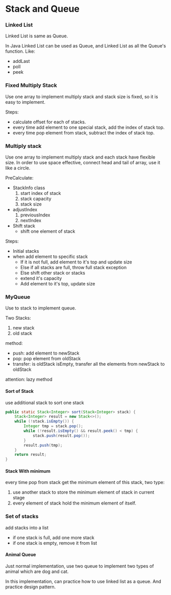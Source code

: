 # Stack and Queue

### Linked List

Linked List is same as Queue.

In Java Linked List can be used as Queue, and Linked List as all the Queue's function. Like:

- addLast
- poll
- peek

### Fixed Multiply Stack

Use one array to implement multiply stack and stack size is fixed, so it is easy to implement.

Steps:

- calculate offset for each of stacks.
- every time add element to one special stack, add the index of stack top.
- every time pop element from stack, subtract the index of stack top. 

### Multiply stack

Use one array to implement multiply stack and each stack have flexible size. In order to use space effective, connect head and tail of array, use it like a circle.

PreCalculate:

- StackInfo class
	1. start index of stack
	2. stack capacity
	3. stack size
- adjustIndex
	1. previousIndex
	2. nextIndex
- Shift stack
	+ shift one element of stack

Steps:

- Initial stacks
- when add element to specific stack
	+ If it is not full, add element to it's top and update size
	+ Else if all stacks are full, throw full stack exception
	+ Else shift other stack or stacks
	+ extend it's capacity
	+ Add element to it's top, update size  
	
### MyQueue

Use to stack to implement queue.

Two Stacks:

1. new stack
2. old stack

method:

- push: add element to newStack
- pop: pop element from oldStack
- transfer: is oldStack isEmpty, transfer all the elements from newStack to oldStack

attention: lazy method

#### Sort of Stack

use additional stack to sort one stack

```Java
public static Stack<Integer> sort(Stack<Integer> stack) {
	Stack<Integer> result = new Stack<>();
	while (!stack.isEmpty()) {
		Integer tmp = stack.pop();
		while (!result.isEmpty() && result.peek() < tmp) {
			stack.push(result.pop());
		}
		result.push(tmp);
	}
	return result;
}
```

#### Stack With minimum

every time pop from stack get the minimum element of this stack, two type:

1. use another stack to store the minimum element of stack in current stage
2. every element of stack hold the minimum element of itself.

### Set of stacks

add stacks into a list

- if one stack is full, add one more stack
- if one stack is empty, remove it from list

#### Animal Queue

Just normal implementation, use two queue to implement two types of animal which are dog and cat.

In this implementation, can practice how to use linked list as a queue. And practice design pattern.
